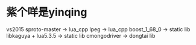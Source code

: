 # 紫个咩是yinqing
vs2015
sproto-master -> lua_cpp
lpeg -> lua_cpp
boost_1_68_0 -> static lib
libkaguya + lua5.3.5 -> static lib
cmongodriver -> dongtai lib
